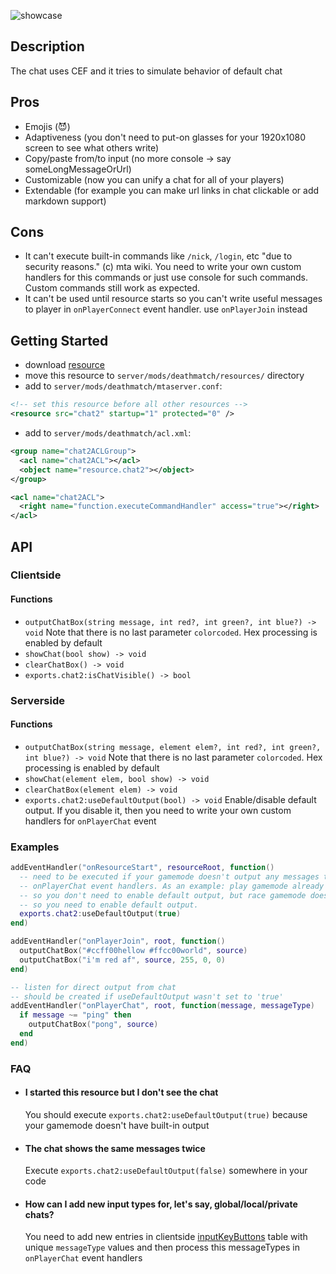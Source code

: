 ![showcase](https://i.imgur.com/bMoYPlL.jpg)

## Description

The chat uses CEF and it tries to simulate behavior of default chat

## Pros

- Emojis (😈)
- Adaptiveness (you don't need to put-on glasses for your 1920x1080 screen to see what others write)
- Copy/paste from/to input (no more console -> say someLongMessageOrUrl)
- Customizable (now you can unify a chat for all of your players)
- Extendable (for example you can make url links in chat clickable or add markdown support)

## Cons

- It can't execute built-in commands like `/nick`, `/login`, etc "due to security reasons." (c) mta wiki. You need to write your own custom handlers for this commands or just use console for such commands. Custom commands still work as expected.
- It can't be used until resource starts so you can't write useful messages to player in `onPlayerConnect` event handler. use `onPlayerJoin` instead

## Getting Started

- download [resource](https://github.com/nrzull/mtasa-chat2/releases/latest/download/chat2.zip)
- move this resource to `server/mods/deathmatch/resources/` directory
- add to `server/mods/deathmatch/mtaserver.conf`:

```xml
<!-- set this resource before all other resources -->
<resource src="chat2" startup="1" protected="0" />
```

- add to `server/mods/deathmatch/acl.xml`:

```xml
<group name="chat2ACLGroup">
  <acl name="chat2ACL"></acl>
  <object name="resource.chat2"></object>
</group>

<acl name="chat2ACL">
  <right name="function.executeCommandHandler" access="true"></right>
</acl>
```

## API

### Clientside

#### Functions

- `outputChatBox(string message, int red?, int green?, int blue?) -> void`
  Note that there is no last parameter `colorcoded`. Hex processing is enabled by default
- `showChat(bool show) -> void`
- `clearChatBox() -> void`
- `exports.chat2:isChatVisible() -> bool`

### Serverside

#### Functions

- `outputChatBox(string message, element elem?, int red?, int green?, int blue?) -> void`
  Note that there is no last parameter `colorcoded`. Hex processing is enabled by default
- `showChat(element elem, bool show) -> void`
- `clearChatBox(element elem) -> void`
- `exports.chat2:useDefaultOutput(bool) -> void`
  Enable/disable default output. If you disable it, then you need to write your own custom handlers for `onPlayerChat` event

### Examples

```lua
addEventHandler("onResourceStart", resourceRoot, function()
  -- need to be executed if your gamemode doesn't output any messages to chat in
  -- onPlayerChat event handlers. As an example: play gamemode already uses its own output
  -- so you don't need to enable default output, but race gamemode doesn't have it,
  -- so you need to enable default output.
  exports.chat2:useDefaultOutput(true)
end)

addEventHandler("onPlayerJoin", root, function()
  outputChatBox("#ccff00hellow #ffcc00world", source)
  outputChatBox("i'm red af", source, 255, 0, 0)
end)

-- listen for direct output from chat
-- should be created if useDefaultOutput wasn't set to 'true'
addEventHandler("onPlayerChat", root, function(message, messageType)
  if message ~= "ping" then
    outputChatBox("pong", source)
  end
end)
```

### FAQ

- #### I started this resource but I don't see the chat

  You should execute `exports.chat2:useDefaultOutput(true)` because your gamemode doesn't have built-in output

- #### The chat shows the same messages twice

  Execute `exports.chat2:useDefaultOutput(false)` somewhere in your code

- #### How can I add new input types for, let's say, global/local/private chats?

  You need to add new entries in clientside [inputKeyButtons](https://github.com/nrzull/mtasa-chat2/blob/master/chat2_client.lua#L11) table with unique `messageType` values and then process this messageTypes in `onPlayerChat` event handlers

